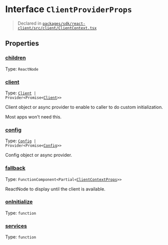 # Interface `ClientProviderProps`
> Declared in [`packages/sdk/react-client/src/client/ClientContext.tsx`]()


## Properties
### [children](https://github.com/dxos/dxos/blob/main/packages/sdk/react-client/src/client/ClientContext.tsx#L40)
Type: <code>ReactNode</code>
### [client](https://github.com/dxos/dxos/blob/main/packages/sdk/react-client/src/client/ClientContext.tsx#L59)
Type: <code>[Client](/api/@dxos/react-client/classes/Client) | Provider&lt;Promise&lt;[Client](/api/@dxos/react-client/classes/Client)&gt;&gt;</code>

Client object or async provider to enable to caller to do custom initialization.

Most apps won't need this.
### [config](https://github.com/dxos/dxos/blob/main/packages/sdk/react-client/src/client/ClientContext.tsx#L45)
Type: <code>[Config](/api/@dxos/react-client/classes/Config) | Provider&lt;Promise&lt;[Config](/api/@dxos/react-client/classes/Config)&gt;&gt;</code>

Config object or async provider.
### [fallback](https://github.com/dxos/dxos/blob/main/packages/sdk/react-client/src/client/ClientContext.tsx#L64)
Type: <code>FunctionComponent&lt;Partial&lt;[ClientContextProps](/api/@dxos/react-client/types/ClientContextProps)&gt;&gt;</code>

ReactNode to display until the client is available.
### [onInitialize](https://github.com/dxos/dxos/blob/main/packages/sdk/react-client/src/client/ClientContext.tsx#L71)
Type: <code>function</code>
### [services](https://github.com/dxos/dxos/blob/main/packages/sdk/react-client/src/client/ClientContext.tsx#L52)
Type: <code>function</code>